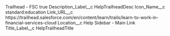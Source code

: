 <?xml version="1.0" encoding="UTF-8"?>
<CustomMetadata xmlns="http://soap.sforce.com/2006/04/metadata" xmlns:xsi="http://www.w3.org/2001/XMLSchema-instance" xmlns:xsd="http://www.w3.org/2001/XMLSchema">
    <label>Trailhead - FSC</label>
    <protected>true</protected>
    <values>
        <field>Description_Label__c</field>
        <value xsi:type="xsd:string">HelpTrailheadDesc</value>
    </values>
    <values>
        <field>Icon_Name__c</field>
        <value xsi:type="xsd:string">standard:education</value>
    </values>
    <values>
        <field>Link_URL__c</field>
        <value xsi:type="xsd:string">https://trailhead.salesforce.com/en/content/learn/trails/learn-to-work-in-financial-services-cloud</value>
    </values>
    <values>
        <field>Location__c</field>
        <value xsi:type="xsd:string">Help Sidebar - Main Link</value>
    </values>
    <values>
        <field>Title_Label__c</field>
        <value xsi:type="xsd:string">HelpTrailheadTitle</value>
    </values>
</CustomMetadata>
